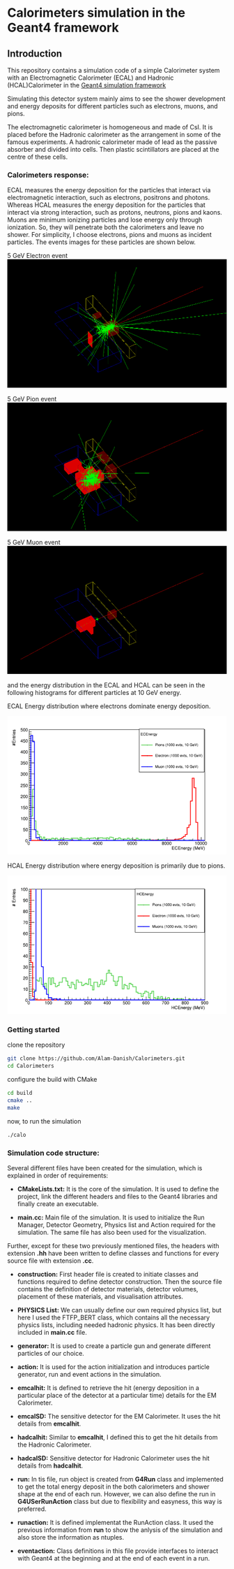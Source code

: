 # Calorimeters simulation in the Geant4 framework

## Introduction
This repository contains a simulation code of a simple Calorimeter system with an Electromagnetic Calorimeter (ECAL) and Hadronic (HCAL)Calorimeter in the [Geant4 simulation framework](https://doi.org/10.1016/S0168-9002(03)01368-8)

Simulating this detector system mainly aims to see the shower development and energy deposits for different particles such as electrons, muons, and pions.

The electromagnetic calorimeter is homogeneous and made of CsI. It is placed before the Hadronic calorimeter as the arrangement in some of the famous experiments. A hadronic calorimeter made of lead as the passive absorber and divided into cells. Then plastic scintillators are placed at the centre of these cells.

### Calorimeters response:
ECAL measures the energy deposition for the particles that interact via electromagnetic interaction, such as electrons, positrons and photons. Whereas HCAL measures the energy deposition for the particles that interact via strong interaction, such as protons, neutrons, pions and kaons. Muons are minimum ionizing particles and lose energy only through ionization. So, they will penetrate both the calorimeters and leave no shower. For simplicity, I choose electrons, pions and muons as incident particles. The events images for these particles are shown below.

5 GeV Electron event
![5 GeV Electron event](electron.png)

5 GeV Pion event
![5 GeV Pion event](pion.png)

5 GeV Muon event
![5 GeV Muon event](muon.png)

and the energy distribution in the ECAL and HCAL can be seen in the following histograms for different particles at 10 GeV energy.

ECAL Energy distribution where electrons dominate energy deposition.

![ECAL Energy distribution](ECEnergy.png)

HCAL Energy distribution where energy deposition is primarily due to pions.

![HCAL Energy distribution](HCEnergy.png)



### Getting started
clone the repository
```bash
git clone https://github.com/Alam-Danish/Calorimeters.git
cd Calorimeters
```
configure the build with CMake
```bash
cd build
cmake ..
make
```
now, to run the simulation
```bash
./calo
```



### Simulation code structure: 

Several different files have been created for the simulation, which is explained in order of requirements:

- **CMakeLists.txt:** It is the core of the simulation. It is used to define the project, link the different headers and files to the Geant4 libraries and finally create an executable.

- **main.cc:** Main file of the simulation. It is used to initialize the Run Manager, Detector Geometry, Physics list and Action required for the simulation. The same file has also been used for the visualization. 



Further, except for these two previously mentioned files, the headers with extension **.hh** have been written to define classes and functions for every source file with extension **.cc**.

- **construction:** First header file is created to initiate classes and functions required to define detector construction. Then the source file contains the definition of detector materials, detector volumes, placement of these materials, and visualisation attributes.

- **PHYSICS List:** We can usually define our own required physics list, but here I used the FTFP_BERT class, which contains all the necessary physics lists, including needed hadronic physics. It has been directly included in **main.cc** file.

- **generator:** It is used to create a particle gun and generate different particles of our choice.

- **action:** It is used for the action initialization and introduces particle generator, run and event actions in the simulation.

- **emcalhit:** It is defined to retrieve the hit (energy deposition in a particular place of the detector at a particular time) details for the EM Calorimeter.
- **emcalSD:** The sensitive detector for the EM Calorimeter. It uses the hit details from **emcalhit**.

- **hadcalhit:** Similar to **emcalhit**, I defined this to get the hit details from the Hadronic Calorimeter.
- **hadcalSD:** Sensitive detector for Hadronic Calorimeter uses the hit details from **hadcalhit**.

- **run:** In tis file, run object is created from **G4Run** class and implemented to get the total energy deposit in the both calorimeters and shower shape at the end of each run. However, we can also define the run in **G4USerRunAction** class but due to flexibility and easyness, this way is preferred.
- **runaction:** It is defined implementat the RunAction class. It used the previous information from **run** to show the anlysis of the simulation and also store the information as ntuples.

- **eventaction:** Class definitions in this file provide interfaces to interact with Geant4 at the beginning and at the end of each event in a run.
